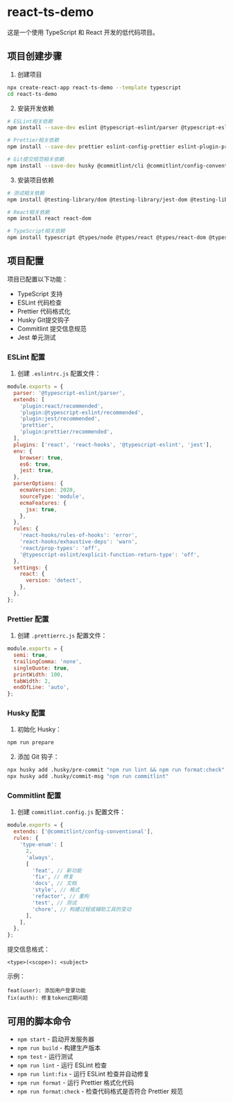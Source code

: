 # react-ts-demo

这是一个使用 TypeScript 和 React 开发的低代码项目。

## 项目创建步骤

1. 创建项目

```bash
npx create-react-app react-ts-demo --template typescript
cd react-ts-demo
```

2. 安装开发依赖

```bash
# ESLint相关依赖
npm install --save-dev eslint @typescript-eslint/parser @typescript-eslint/eslint-plugin eslint-plugin-react eslint-plugin-react-hooks eslint-plugin-jest

# Prettier相关依赖
npm install --save-dev prettier eslint-config-prettier eslint-plugin-prettier

# Git提交规范相关依赖
npm install --save-dev husky @commitlint/cli @commitlint/config-conventional
```

3. 安装项目依赖

```bash
# 测试相关依赖
npm install @testing-library/dom @testing-library/jest-dom @testing-library/react @testing-library/user-event

# React相关依赖
npm install react react-dom

# TypeScript相关依赖
npm install typescript @types/node @types/react @types/react-dom @types/jest
```

## 项目配置

项目已配置以下功能：

- TypeScript 支持
- ESLint 代码检查
- Prettier 代码格式化
- Husky Git提交钩子
- Commitlint 提交信息规范
- Jest 单元测试

### ESLint 配置

1. 创建 `.eslintrc.js` 配置文件：

```js
module.exports = {
  parser: '@typescript-eslint/parser',
  extends: [
    'plugin:react/recommended',
    'plugin:@typescript-eslint/recommended',
    'plugin:jest/recommended',
    'prettier',
    'plugin:prettier/recommended',
  ],
  plugins: ['react', 'react-hooks', '@typescript-eslint', 'jest'],
  env: {
    browser: true,
    es6: true,
    jest: true,
  },
  parserOptions: {
    ecmaVersion: 2020,
    sourceType: 'module',
    ecmaFeatures: {
      jsx: true,
    },
  },
  rules: {
    'react-hooks/rules-of-hooks': 'error',
    'react-hooks/exhaustive-deps': 'warn',
    'react/prop-types': 'off',
    '@typescript-eslint/explicit-function-return-type': 'off',
  },
  settings: {
    react: {
      version: 'detect',
    },
  },
};
```

### Prettier 配置

1. 创建 `.prettierrc.js` 配置文件：

```js
module.exports = {
  semi: true,
  trailingComma: 'none',
  singleQuote: true,
  printWidth: 100,
  tabWidth: 2,
  endOfLine: 'auto',
};
```

### Husky 配置

1. 初始化 Husky：

```bash
npm run prepare
```

2. 添加 Git 钩子：

```bash
npx husky add .husky/pre-commit "npm run lint && npm run format:check"
npx husky add .husky/commit-msg "npm run commitlint"
```

### Commitlint 配置

1. 创建 `commitlint.config.js` 配置文件：

```js
module.exports = {
  extends: ['@commitlint/config-conventional'],
  rules: {
    'type-enum': [
      2,
      'always',
      [
        'feat', // 新功能
        'fix', // 修复
        'docs', // 文档
        'style', // 格式
        'refactor', // 重构
        'test', // 测试
        'chore', // 构建过程或辅助工具的变动
      ],
    ],
  },
};
```

提交信息格式：

```
<type>(<scope>): <subject>
```

示例：

```
feat(user): 添加用户登录功能
fix(auth): 修复token过期问题
```

## 可用的脚本命令

- `npm start` - 启动开发服务器
- `npm run build` - 构建生产版本
- `npm test` - 运行测试
- `npm run lint` - 运行 ESLint 检查
- `npm run lint:fix` - 运行 ESLint 检查并自动修复
- `npm run format` - 运行 Prettier 格式化代码
- `npm run format:check` - 检查代码格式是否符合 Prettier 规范
